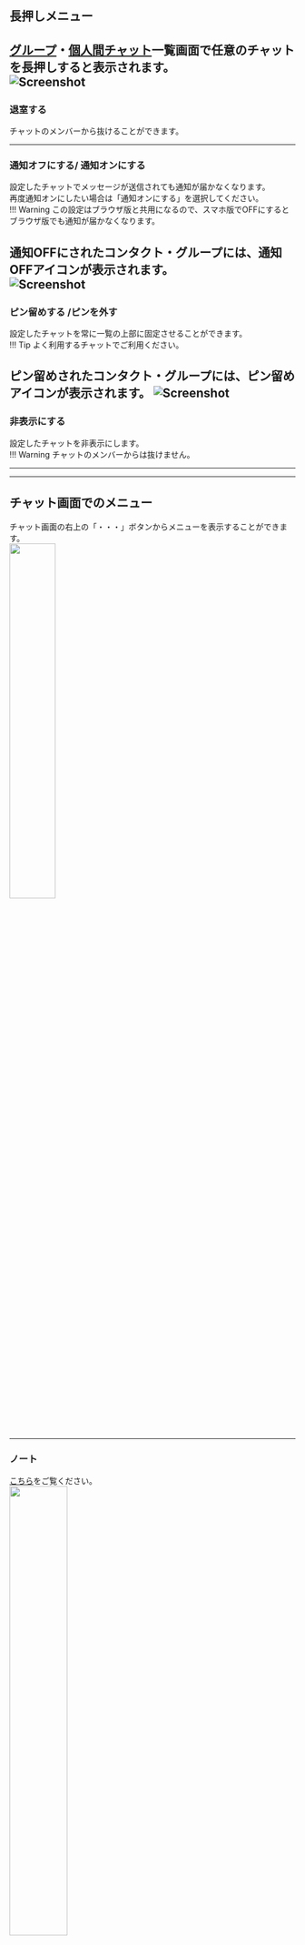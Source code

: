 ## 長押しメニュー  
[グループ](sp_view.md#_2)・[個人間チャット](sp_view.md#_3)一覧画面で任意のチャットを長押しすると表示されます。  
![Screenshot](img/sp_chat_menu.JPG)  
---  

### 退室する
チャットのメンバーから抜けることができます。

---  

### 通知オフにする/ 通知オンにする
設定したチャットでメッセージが送信されても通知が届かなくなります。  
再度通知オンにしたい場合は「通知オンにする」を選択してください。    
!!! Warning
    この設定はブラウザ版と共用になるので、スマホ版でOFFにするとブラウザ版でも通知が届かなくなります。  

通知OFFにされたコンタクト・グループには、通知OFFアイコンが表示されます。  
![Screenshot](img/sp_通知ONOFF2.jpg)
---
### ピン留めする /ピンを外す
設定したチャットを常に一覧の上部に固定させることができます。  
!!! Tip
    よく利用するチャットでご利用ください。    

ピン留めされたコンタクト・グループには、ピン留めアイコンが表示されます。
![Screenshot](img/sp_ピン留め2.jpg)  
---
### 非表示にする  
設定したチャットを非表示にします。  
!!! Warning
    チャットのメンバーからは抜けません。    


---  

---  



## チャット画面でのメニュー  
チャット画面の右上の「・・・」ボタンからメニューを表示することができます。  
<img src="img/sp_menu.jpg" width="40%">
<!-- ![Screenshot](img/sp_menu.jpg) -->
---  

### ノート  
[こちら](pc_chat#_12)をご覧ください。  
<img src="img/sp_menu_inchat_ノート.jpg" width="45%">
<!-- ![Screenshot](img/sp_menu_inchat_ノート.jpg) -->


---
### ユーザー追加
<!--ユーザー追加とメンバー追加で表記ゆれしている？-->
管理者またはグループ作成権限を持ったユーザーは、グループにユーザーを追加することができます。  
<img src="img/sp_menu_inchat_ユーザー追加.jpg" width="45%">  
<!-- ![Screenshot](img/sp_menu_inchat_ユーザー追加.jpg) -->
<img src="img/sp_menu_ユーザー追加.jpg" width="45%">

---

### ルームメンバー

ルームメンバー画面を表示します。  
<img src="img/sp_menu_inchat_ルームメンバー.jpg" width="45%">  
<!-- ![Screenshot](img/sp_menu_inchat_ルームメンバー.jpg) -->

#### <ルームメンバー画面>  
![Screenshot](img/sp_グループ名変更2.JPG)  

①グループの写真を変更できます。  

②グループ名を変更できます。  

③ユーザーを選択して個人間チャットをはじめることができます。   

---  

### 通知オフにする/ 通知オンにする
チャット毎に、プッシュ通知の有無をON/OFFで変更できます。  
この設定はブラウザ版と共用になるので、スマホ版でOFFにするとブラウザ版でもプッシュ通知が届かなくなります。  
<img src="img/sp_menu_inchat_通知オフ.jpg" width="45%"> 
<!-- ![Screenshot](img/sp_menu_inchat_通知オフ.jpg) -->


通知OFFにされたチャットには、通知OFFアイコンが表示されます。  
![Screenshot](img/sp_通知ONOFF2.jpg)

---  

### 退室する
コンタクト・グループから抜けることができます。
  
<img src="img/sp_menu_inchat_退室する.jpg" width="45%">  
<!-- ![Screenshot](img/sp_menu_inchat_退室する.jpg) -->

---  

### 非表示にする
グループを一覧から非表示にすることができます。  
人事システム連携で自動的に追加されるグループは非表示にすることができません。  
<img src="img/sp_menu_inchat_非表示にする.jpg" width="45%">  
<!-- ![Screenshot](img/sp_menu_inchat_非表示にする.jpg) -->